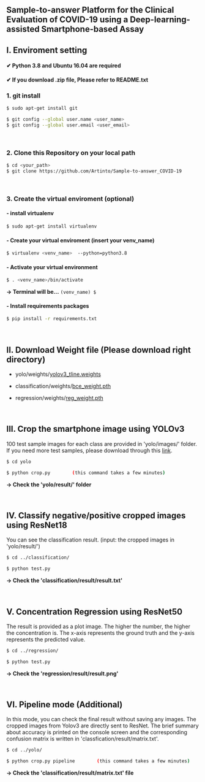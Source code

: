 ## Sample-to-answer Platform for the Clinical Evaluation of COVID-19 using a Deep-learning-assisted Smartphone-based Assay
## I. Enviroment setting
#### ✔ Python 3.8 and Ubuntu 16.04 are required
#### ✔ If you download .zip file, Please refer to README.txt
### 1. git install
```bash
$ sudo apt-get install git

$ git config --global user.name <user_name>
$ git config --global user.email <user_email>
```

<br>

### 2. Clone this Repository on your local path
```bash
$ cd <your_path>
$ git clone https://github.com/Artinto/Sample-to-answer_COVID-19
```

<br>

### 3. Create the virtual enviroment (optional)
        
#### - install virtualenv
```bash
$ sudo apt-get install virtualenv
```

#### - Create your virtual enviroment (insert your venv_name)
```bash
$ virtualenv <venv_name>  --python=python3.8
```

#### - Activate your virtual environment
```bash
$ . <venv_name>/bin/activate
```
**&rarr; Terminal will be...**   ```(venv_name) $ ```
  
#### -  Install requirements packages
```bash
$ pip install -r requirements.txt
```

<br>

## II. Download Weight file (Please download right directory)
- yolo/weights/[yolov3_tline.weights](https://drive.google.com/file/d/1QTrlcYSU8M6GGecWqhspaNu0iBD9__RJ/view?usp=sharing)

- classification/weights/[bce_weight.pth](https://drive.google.com/file/d/1L7DCQpbuqNUR-hDSy4NdsYtFJbCJj1m-/view?usp=sharing)

- regression/weights/[reg_weight.pth](https://drive.google.com/file/d/1uXvbIWH51fu283BL7TUqmzuJOtjSvZ8l/view?usp=sharing)

<br>

## III. Crop the smartphone image using YOLOv3
100 test sample images for each class are provided in 'yolo/images/' folder. If you need more test samples, please download through this [link](https://drive.google.com/file/d/1wq5-V3CD3OE3TdBWT1oZ15-qrFHPJqlD/view?usp=sharing). 
	
```bash
$ cd yolo

$ python crop.py        (this command takes a few minutes)
```
**&rarr; Check the 'yolo/result/' folder**

<br>

## IV. Classify negative/positive cropped images using ResNet18
You can see the classification result. 
(input: the cropped images in 'yolo/result/')


```bash
$ cd ../classification/

$ python test.py
```	
**&rarr; Check the 'classification/result/result.txt'**

<br>

## V. Concentration Regression using ResNet50
The result is provided as a plot image. The higher the number, the higher the concentration is. The x-axis represents the ground truth and the y-axis represents the predicted value.

```bash
$ cd ../regression/

$ python test.py
```
**&rarr; Check the 'regression/result/result.png'**

<br>

## VI. Pipeline mode (Additional)
In this mode, you can check the final result without saving any images. The cropped images from Yolov3 are directly sent to ResNet. The brief summary about accuracy is printed on the console screen and the corresponding confusion matrix is written in 'classfication/result/matrix.txt'.

```bash
$ cd ../yolo/

$ python crop.py pipeline        (this command takes a few minutes)
```
**&rarr; Check the 'classification/result/matrix.txt' file**
